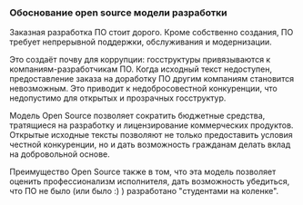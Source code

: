 ### Обоснование open source модели разработки

Заказная разработка ПО стоит дорого. Кроме собственно создания, ПО требует непрерывной поддержки, обслуживания и модернизации.

Это создаёт почву для коррупции: госструктуры привязываются к компаниям-разработчикам ПО. Когда исходный текст недоступен, предоставление заказа на доработку ПО другим компаниям становится невозможным. Это приводит к недобросовестной конкуренции, что недопустимо для открытых и прозрачных госструктур.

Модель Open Source позволяет сократить бюджетные средства, тратящиеся на разработку и лицензирование коммерческих продуктов. Открытые исходные тексты позволяют не только предоставить условия честной конкуренции, но и дать возможность гражданам делать вклад на добровольной основе.

Преимущество Open Source также в том, что эта модель позволяет оценить профессионализм исполнителя, дать возможность убедиться, что ПО не было (или было :) ) разработано "студентами на коленке".
